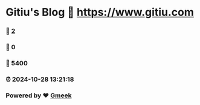 # Gitiu's Blog :link: https://www.gitiu.com 
### :page_facing_up: [2](https://www.gitiu.com/tag.html) 
### :speech_balloon: 0 
### :hibiscus: 5400 
### :alarm_clock: 2024-10-28 13:21:18 
### Powered by :heart: [Gmeek](https://github.com/Meekdai/Gmeek)
